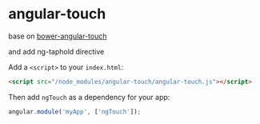 angular-touch
=============
base on <a href="https://github.com/angular/bower-angular-touch">bower-angular-touch</a>

and add ng-taphold directive

Add a `<script>` to your `index.html`:

```html                                                                                                                                                                   
<script src="/node_modules/angular-touch/angular-touch.js"></script>                                                                                                      
```

Then add `ngTouch` as a dependency for your app:

```javascript                                                                                                                                                             
angular.module('myApp', ['ngTouch']);
```
